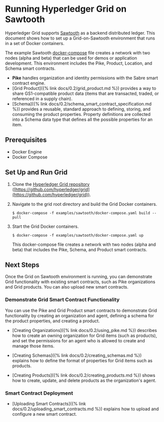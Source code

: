 # Running Hyperledger Grid on Sawtooth

Hyperledger Grid supports [Sawtooth](https://sawtooth.hyperledger.org/) as a
backend distributed ledger. This document shows how to set up a
Grid-on-Sawtooth environment that runs in a set of Docker containers.

The example Sawtooth [docker-compose](https://github.com/hyperledger/grid/blob/master/examples/sawtooth/docker-compose.yaml)
file creates a network with two nodes (alpha and beta) that can be used for
demos or application development. This environment includes the Pike, Product,
Location, and Schema smart contracts.

- **Pike** handles organization and identity permissions with the Sabre smart
  contract engine.
- [Grid Product]({% link docs/0.2/grid_product.md %})
  provides a way to share GS1-compatible product data (items
  that are transacted, traded, or referenced in a supply chain).
- [Schema]({% link docs/0.2/schema_smart_contract_specification.md %})
  provides a reusable, standard approach to defining, storing, and
  consuming the product properties. Property definitions are collected into a
  Schema data type that defines all the possible properties for an item.

## Prerequisites

- Docker Engine
- Docker Compose

## Set Up and Run Grid

1. Clone the [Hyperledger Grid repository](https://github.com/hyperledger/grid)
   ([https://github.com/hyperledger/grid](https://github.com/hyperledger/grid)).
2. Navigate to the grid root directory and build the Grid Docker containers.

   `$ docker-compose -f examples/sawtooth/docker-compose.yaml build --pull`

3. Start the Grid Docker containers.

   `$ docker-compose -f examples/sawtooth/docker-compose.yaml up`

   This docker-compose file creates a network with two nodes (alpha and beta)
   that includes the Pike, Schema, and Product smart contracts.

## Next Steps

Once the Grid on Sawtooth environment is running, you can demonstrate Grid
functionality with existing smart contracts, such as Pike organizations and
Grid products. You can also upload new smart contracts.

### Demonstrate Grid Smart Contract Functionality

You can use the Pike and Grid Product smart contracts to demonstrate Grid
functionality by creating an organization and agent, defining a schema for the
product properties, and creating a product.

* [Creating Organizations]({% link docs/0.2/using_pike.md %})
  describes how to create an owning organization for Grid items (such as
  products), and set the permissions for an agent who is
  allowed to create and manage those items.

* [Creating Schemas]({% link docs/0.2/creating_schemas.md %})
  explains how to define the format of properties for Grid items such as
  products.

* [Creating Products]({% link docs/0.2/creating_products.md %}) shows how to
  create, update, and delete products as the organization's agent.

### Smart Contract Deployment

* [Uploading Smart Contracts]({% link docs/0.2/uploading_smart_contracts.md %})
  explains how to upload and configure a new smart contract.
